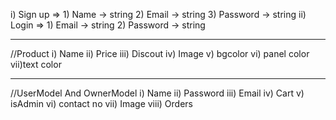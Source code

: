 i) Sign up => 
                1) Name -> string
                2) Email -> string
                3) Password -> string
ii) Login =>
                1) Email -> string
                2) Password -> string
        

------------------------------------------------------------------

//Product
    i) Name
    ii) Price
    iii) Discout
    iv) Image
    v) bgcolor
    vi) panel color
    vii)text color

--------------------------------------------------------------------

//UserModel And OwnerModel
    i) Name
    ii) Password
    iii) Email
    iv) Cart
    v) isAdmin
    vi) contact no
    vii) Image
    viii) Orders